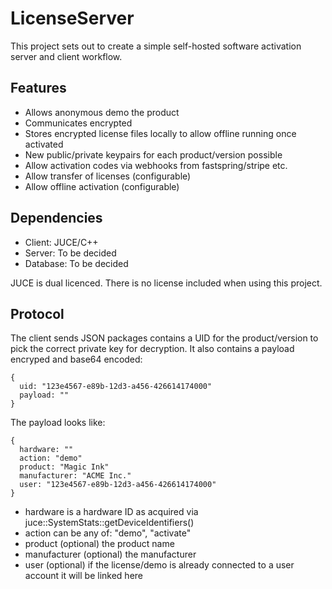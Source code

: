 LicenseServer
=============

This project sets out to create a simple self-hosted software activation server and client workflow.

Features
--------

- Allows anonymous demo the product
- Communicates encrypted
- Stores encrypted license files locally to allow offline running once activated
- New public/private keypairs for each product/version possible
- Allow activation codes via webhooks from fastspring/stripe etc.
- Allow transfer of licenses (configurable)
- Allow offline activation (configurable)

Dependencies
------------

- Client: 	JUCE/C++
- Server: 	To be decided
- Database:	To be decided

JUCE is dual licenced. There is no license included when using this project.

Protocol
--------

The client sends JSON packages contains a UID for the product/version to pick the correct private key for decryption.
It also contains a payload encryped and base64 encoded:

    {
      uid: "123e4567-e89b-12d3-a456-426614174000"
      payload: ""
    }

The payload looks like:

    {
      hardware: ""
      action: "demo"
      product: "Magic Ink"
      manufacturer: "ACME Inc."
      user: "123e4567-e89b-12d3-a456-426614174000"
    }

- hardware is a hardware ID as acquired via juce::SystemStats::getDeviceIdentifiers()
- action can be any of: "demo", "activate"
- product (optional) the product name
- manufacturer (optional) the manufacturer
- user (optional) if the license/demo is already connected to a user account it will be linked here

